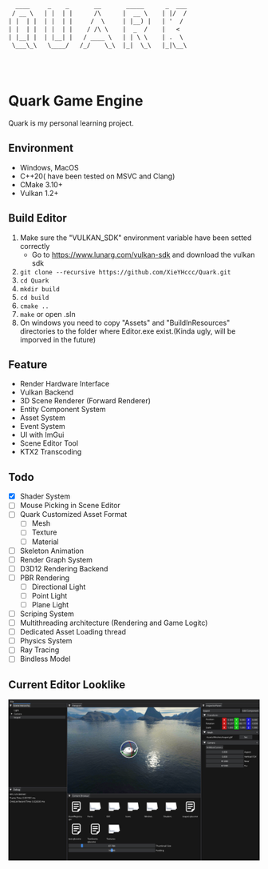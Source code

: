 ```
  ____     _    _       __       _____      _  ___
 / __ \   | |  | |      /\      |  __ \    | |/  /
| |  | |  | |  | |     /  \     | |__) |   | '  / 
| |  | |  | |  | |    / /\ \    |  _  /    |   <  
| |__| |  | |__| |   / ____ \   | | \ \    | .  \ 
 \___\_\   \____/   /_/    \_\  |_|  \_\   |_|\__\
                                     

                                                                
```


# Quark Game Engine

Quark is my personal learning project.


## Environment

- Windows, MacOS
- C++20( have been tested on MSVC and Clang)
- CMake 3.10+
- Vulkan 1.2+


## Build Editor
1. Make sure the "VULKAN_SDK" environment variable have been setted correctly
    - Go to https://www.lunarg.com/vulkan-sdk and download the vulkan sdk
2. ```git clone --recursive https://github.com/XieYHccc/Quark.git ```
3. ```cd Quark```
4. ```mkdir build```
5. ```cd build```
6. ```cmake ..```
7. ```make``` or open .sln
8. On windows you need to copy "Assets" and "BuildInResources" directories to the folder where Editor.exe exist.(Kinda ugly, will be imporved in the future)

## Feature

- Render Hardware Interface
- Vulkan Backend
- 3D Scene Renderer (Forward Renderer)
- Entity Component System
- Asset System
- Event System
- UI with ImGui
- Scene Editor Tool
- KTX2 Transcoding

## Todo
- [x] Shader System
- [ ] Mouse Picking in Scene Editor
- [ ] Quark Customized Asset Format
  - [ ] Mesh
  - [ ] Texture
  - [ ] Material
- [ ] Skeleton Animation
- [ ] Render Graph System
- [ ] D3D12 Rendering Backend
- [ ] PBR Rendering
  - [ ] Directional Light
  - [ ] Point Light
  - [ ] Plane Light
- [ ] Scriping System
- [ ] Multithreading architecture (Rendering and Game Logitc)
- [ ] Dedicated Asset Loading thread
- [ ] Physics System
- [ ] Ray Tracing
- [ ] Bindless Model

## Current Editor Looklike
![Editor Screen shot](EditorScreenShot.png "Editor's look")